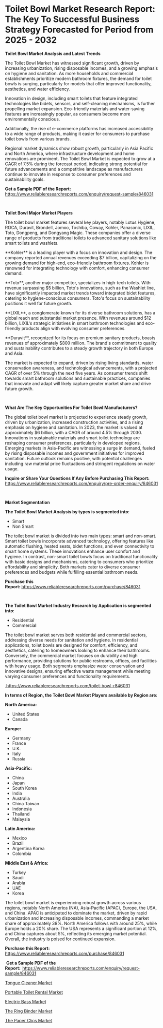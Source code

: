 <p><h1>Toilet Bowl Market Research Report: The Key To Successful Business Strategy Forecasted for Period from 2025 - 2032</h1></p><p><strong>Toilet Bowl Market Analysis and Latest Trends</strong></p>
<p><p>The Toilet Bowl Market has witnessed significant growth, driven by increasing urbanization, rising disposable incomes, and a growing emphasis on hygiene and sanitation. As more households and commercial establishments prioritize modern bathroom fixtures, the demand for toilet bowls is surging, particularly for models that offer improved functionality, aesthetics, and water efficiency. </p><p>Innovation in design, including smart toilets that feature integrated technologies like bidets, sensors, and self-cleaning mechanisms, is further propelling market expansion. Eco-friendly materials and water-saving features are increasingly popular, as consumers become more environmentally conscious. </p><p>Additionally, the rise of e-commerce platforms has increased accessibility to a wide range of products, making it easier for consumers to purchase toilet bowls from various brands. </p><p>Regional market dynamics show robust growth, particularly in Asia Pacific and North America, where infrastructure development and home renovations are prominent. The Toilet Bowl Market is expected to grow at a CAGR of 7.5% during the forecast period, indicating strong potential for future advancements and a competitive landscape as manufacturers continue to innovate in response to consumer preferences and sustainability goals.</p></p>
<p><strong>Get a Sample PDF of the Report:&nbsp;</strong> <a href="https://www.reliableresearchreports.com/enquiry/request-sample/846031?utm_campaign=38&utm_medium=2&utm_source=Github&utm_content=ia&utm_term=08022025&utm_id=toilet-bowl">https://www.reliableresearchreports.com/enquiry/request-sample/846031</a></p>
<p>&nbsp;</p>
<p><strong>Toilet Bowl Major Market Players</strong></p>
<p><p>The toilet bowl market features several key players, notably Lotus Hygiene, ROCA, Duravit, Brondell, Jomoo, Toshiba, Coway, Kohler, Panasonic, LIXIL, Toto, Dongpeng, and Dongyang Magic. These companies offer a diverse range of products from traditional toilets to advanced sanitary solutions like smart toilets and washlets.</p><p>**Kohler** is a leading player with a focus on innovation and design. The company reported annual revenues exceeding $7 billion, capitalizing on the growing demand for high-end, eco-friendly bathroom fixtures. Kohler is renowned for integrating technology with comfort, enhancing consumer demand.</p><p>**Toto**, another major competitor, specializes in high-tech toilets. With revenue surpassing $5 billion, Toto's innovations, such as the Washlet line, have significantly impacted market trends toward integrated bidet features, catering to hygiene-conscious consumers. Toto's focus on sustainability positions it well for future growth.</p><p>**LIXIL**, a conglomerate known for its diverse bathroom solutions, has a global reach and substantial market presence. With revenues around $12 billion, LIXIL’s strategic initiatives in smart bathroom technologies and eco-friendly products align with evolving consumer preferences.</p><p>**Duravit**, recognized for its focus on premium sanitary products, boasts revenues of approximately $800 million. The brand's commitment to quality and sustainability contributes to a steady growth trajectory in both Europe and Asia.</p><p>The market is expected to expand, driven by rising living standards, water conservation awareness, and technological advancements, with a projected CAGR of over 5% through the next five years. As consumer trends shift towards smart bathroom solutions and sustainable practices, companies that innovate and adapt will likely capture greater market share and drive future growth.</p></p>
<p>&nbsp;</p>
<p><strong>What Are The Key Opportunities For Toilet Bowl Manufacturers?</strong></p>
<p><p>The global toilet bowl market is projected to experience steady growth, driven by urbanization, increased construction activities, and a rising emphasis on hygiene and sanitation. In 2023, the market is valued at approximately $6 billion, with a CAGR of around 4.5% through 2030. Innovations in sustainable materials and smart toilet technology are reshaping consumer preferences, particularly in developed regions. Emerging markets in Asia-Pacific are witnessing a surge in demand, fueled by rising disposable incomes and government initiatives for improved sanitation. Future outlook remains positive, with potential challenges including raw material price fluctuations and stringent regulations on water usage.</p></p>
<p><strong>Inquire or Share Your Questions If Any Before Purchasing This Report:</strong> <a href="https://www.reliableresearchreports.com/enquiry/pre-order-enquiry/846031?utm_campaign=38&utm_medium=2&utm_source=Github&utm_content=ia&utm_term=08022025&utm_id=toilet-bowl">https://www.reliableresearchreports.com/enquiry/pre-order-enquiry/846031</a></p>
<p>&nbsp;</p>
<p><strong>Market Segmentation</strong></p>
<p><strong>The Toilet Bowl Market Analysis by types is segmented into:</strong></p>
<p><ul><li>Smart</li><li>Non Smart</li></ul></p>
<p><p>The toilet bowl market is divided into two main types: smart and non-smart. Smart toilet bowls incorporate advanced technology, offering features like automatic flushing, heated seats, bidet functions, and even connectivity to smart home systems. These innovations enhance user comfort and hygiene. In contrast, non-smart toilet bowls focus on traditional functionality with basic designs and mechanisms, catering to consumers who prioritize affordability and simplicity. Both markets cater to diverse consumer preferences and budgets while fulfilling essential bathroom needs.</p></p>
<p><strong>Purchase this Report:&nbsp;</strong><a href="https://www.reliableresearchreports.com/purchase/846031?utm_campaign=38&utm_medium=2&utm_source=Github&utm_content=ia&utm_term=08022025&utm_id=toilet-bowl">https://www.reliableresearchreports.com/purchase/846031</a></p>
<p>&nbsp;</p>
<p><strong>The Toilet Bowl Market Industry Research by Application is segmented into:</strong></p>
<p><ul><li>Residential</li><li>Commercial</li></ul></p>
<p><p>The toilet bowl market serves both residential and commercial sectors, addressing diverse needs for sanitation and hygiene. In residential applications, toilet bowls are designed for comfort, efficiency, and aesthetics, catering to homeowners looking to enhance their bathrooms. Conversely, the commercial market focuses on durability and high performance, providing solutions for public restrooms, offices, and facilities with heavy usage. Both segments emphasize water conservation and innovative designs, ensuring effective waste management while meeting varying consumer preferences and functionality requirements.</p></p>
<p><a href="https://www.reliableresearchreports.com/toilet-bowl-r846031?utm_campaign=38&utm_medium=2&utm_source=Github&utm_content=ia&utm_term=08022025&utm_id=toilet-bowl">&nbsp;https://www.reliableresearchreports.com/toilet-bowl-r846031</a></p>
<p><strong>In terms of Region, the Toilet Bowl Market Players available by Region are:</strong></p>
<p>
    <p> <strong> North America: </strong>
        <ul>
            <li>United States</li>
            <li>Canada</li>
        </ul>
        </p> 
    <p> <strong> Europe: </strong>
        <ul>
            <li>Germany</li>
            <li>France</li>
            <li>U.K.</li>
            <li>Italy</li>
            <li>Russia</li>
        </ul>
        </p> 
    <p> <strong> Asia-Pacific: </strong>
        <ul>
            <li>China</li>
            <li>Japan</li>
            <li>South Korea</li>
            <li>India</li>
            <li>Australia</li>
            <li>China Taiwan</li>
            <li>Indonesia</li>
            <li>Thailand</li>
            <li>Malaysia</li>
        </ul>
        </p> 
    <p> <strong> Latin America: </strong>
        <ul>
            <li>Mexico</li>
            <li>Brazil</li>
            <li>Argentina Korea</li>
            <li>Colombia</li>
        </ul>
        </p> 
    <p> <strong> Middle East & Africa: </strong>
        <ul>
            <li>Turkey</li>
            <li>Saudi</li>
            <li>Arabia</li>
            <li>UAE</li>
            <li>Korea</li>
        </ul>
    </p>
    </p>
<p><p>The toilet bowl market is experiencing robust growth across various regions, notably North America (NA), Asia-Pacific (APAC), Europe, the USA, and China. APAC is anticipated to dominate the market, driven by rapid urbanization and increasing disposable incomes, commanding a market share of approximately 38%. North America follows with around 25%, while Europe holds a 20% share. The USA represents a significant portion at 12%, and China captures about 5%, reflecting its emerging market potential. Overall, the industry is poised for continued expansion.</p></p>
<p><strong>Purchase this Report: </strong><a href="https://www.reliableresearchreports.com/purchase/846031?utm_campaign=38&utm_medium=2&utm_source=Github&utm_content=ia&utm_term=08022025&utm_id=toilet-bowl">https://www.reliableresearchreports.com/purchase/846031</a></p>
<p>&nbsp;<strong>Get a Sample PDF of the Report:&nbsp;&nbsp;</strong><a href="https://www.reliableresearchreports.com/enquiry/request-sample/846031?utm_campaign=38&utm_medium=2&utm_source=Github&utm_content=ia&utm_term=08022025&utm_id=toilet-bowl">https://www.reliableresearchreports.com/enquiry/request-sample/846031</a></p>
<p><strong></strong></p>
<p><p><a href="https://github.com/duscarajlha/Market-Research-Report-List-1/blob/main/tongue-cleaner-market.md?utm_campaign=38&utm_medium=2&utm_source=Github&utm_content=ia&utm_term=08022025&utm_id=toilet-bowl">Tongue Cleaner Market</a></p><p><a href="https://github.com/lalolatiot/Market-Research-Report-List-1/blob/main/portable-toilet-rental-market.md?utm_campaign=38&utm_medium=2&utm_source=Github&utm_content=ia&utm_term=08022025&utm_id=toilet-bowl">Portable Toilet Rental Market</a></p><p><a href="https://github.com/zurubting/Market-Research-Report-List-1/blob/main/electric-bass-market.md?utm_campaign=38&utm_medium=2&utm_source=Github&utm_content=ia&utm_term=08022025&utm_id=toilet-bowl">Electric Bass Market</a></p><p><a href="https://github.com/boluluhabeel/Market-Research-Report-List-1/blob/main/the-ring-binder-market.md?utm_campaign=38&utm_medium=2&utm_source=Github&utm_content=ia&utm_term=08022025&utm_id=toilet-bowl">The Ring Binder Market</a></p><p><a href="https://github.com/ariyilmelzar/Market-Research-Report-List-1/blob/main/the-paper-clips-market.md?utm_campaign=38&utm_medium=2&utm_source=Github&utm_content=ia&utm_term=08022025&utm_id=toilet-bowl">The Paper Clips Market</a></p></p>